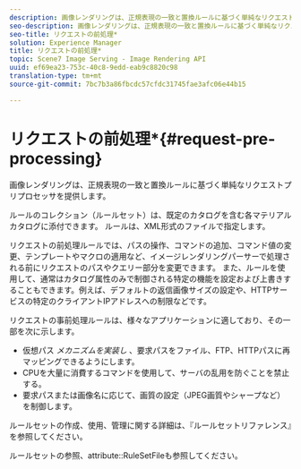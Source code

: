 ```yaml
---
description: 画像レンダリングは、正規表現の一致と置換ルールに基づく単純なリクエストプリプロセッサを提供します。
seo-description: 画像レンダリングは、正規表現の一致と置換ルールに基づく単純なリクエストプリプロセッサを提供します。
seo-title: リクエストの前処理*
solution: Experience Manager
title: リクエストの前処理*
topic: Scene7 Image Serving - Image Rendering API
uuid: ef69ea23-753c-40c8-9edd-eab9c8820c98
translation-type: tm+mt
source-git-commit: 7bc7b3a86fbcdc57cfdc31745fae3afc06e44b15

---
```



# リクエストの前処理*{#request-pre-processing}

画像レンダリングは、正規表現の一致と置換ルールに基づく単純なリクエストプリプロセッサを提供します。

ルールのコレクション（ルールセット）は、既定のカタログを含む各マテリアルカタログに添付できます。 ルールは、XML形式のファイルで指定します。

リクエストの前処理ルールでは、パスの操作、コマンドの追加、コマンド値の変更、テンプレートやマクロの適用など、イメージレンダリングパーサーで処理される前にリクエストのパスやクエリー部分を変更できます。 また、ルールを使用して、通常はカタログ属性のみで制御される特定の機能を設定および上書きすることもできます。例えば、デフォルトの返信画像サイズの設定や、HTTPサービスの特定のクライアントIPアドレスへの制限などです。

リクエストの事前処理ルールは、様々なアプリケーションに適しており、その一部を次に示します。

* 仮想パス *メカニズムを実装し* 、要求パスをファイル、FTP、HTTPパスに再マッピングできるようにします。
* CPUを大量に消費するコマンドを使用して、サーバの乱用を防ぐことを禁止する。
* 要求パスまたは画像名に応じて、画質の設定（JPEG画質やシャープなど）を制御します。

ルールセットの作成、使用、管理に関する詳細は、『ルールセットリファレンス』を参照してください。

ルールセットの参照、attribute::RuleSetFileも参照してください。
